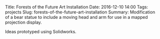 Title: Forests of the Future Art Installation
Date: 2016-12-10 14:00
Tags: projects
Slug: forests-of-the-future-art-installation
Summary: Modification of a bear statue to include a moving head and arm for use in a mapped projection display. 

Ideas prototyped using Solidworks.